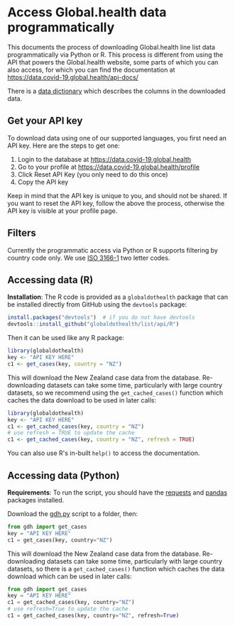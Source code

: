 # Access Global.health data programmatically

This documents the process of downloading Global.health line list data
programmatically via Python or R. This process is different from using the API
that powers the Global.health website, some parts of which you can also access,
for which you can find the documentation at
https://data.covid-19.global.health/api-docs/

There is a [data
dictionary](https://raw.githubusercontent.com/globaldothealth/list/main/data-serving/scripts/export-data/data_dictionary.txt)
which describes the columns in the downloaded data.

## Get your API key

To download data using one of our supported languages, you first need an API
key. Here are the steps to get one:

1. Login to the database at https://data.covid-19.global.health
1. Go to your profile at https://data.covid-19.global.health/profile
1. Click Reset API Key (you only need to do this once)
1. Copy the API key

Keep in mind that the API key is unique to you, and should not be shared. If
you want to reset the API key, follow the above the process, otherwise the API
key is visible at your profile page.

## Filters

Currently the programmatic access via Python or R supports filtering by country
code only. We use [ISO 3166-1](https://en.wikipedia.org/wiki/ISO_3166-1_alpha-2) two letter codes.

## Accessing data (R)

**Installation**: The R code is provided as a `globaldothealth` package that
can be installed directly from GitHub using the `devtools` package:

```R
install.packages("devtools")  # if you do not have devtools
devtools::install_github("globaldothealth/list/api/R")
```

Then it can be used like any R package:

```R
library(globaldothealth)
key <- "API KEY HERE"
c1 <- get_cases(key, country = "NZ")
```

This will download the New Zealand case data from the database. Re-downloading
datasets can take some time, particularly with large country datasets, so we
recommend using the `get_cached_cases()` function which caches the data
download to be used in later calls:

```R
library(globaldothealth)
key <- "API KEY HERE"
c1 <- get_cached_cases(key, country = "NZ")
# use refresh = TRUE to update the cache
c1 <- get_cached_cases(key, country = "NZ", refresh = TRUE)
```

You can also use R's in-built `help()` to access the documentation.

## Accessing data (Python)

**Requirements**: To run the script, you should have the [requests] and
[pandas] packages installed.

Download the [gdh.py](python/gdh.py) script to a folder, then:

```python
from gdh import get_cases
key = "API KEY HERE"
c1 = get_cases(key, country="NZ")
```

This will download the New Zealand case data from the database. Re-downloading
datasets can take some time, particularly with large country datasets, so there
is a `get_cached_cases()` function which caches the data download which can be
used in later calls:

```python
from gdh import get_cases
key = "API KEY HERE"
c1 = get_cached_cases(key, country="NZ")
# use refresh=True to update the cache
c1 = get_cached_cases(key, country="NZ", refresh=True)
```

[httr]: https://httr.r-lib.org/
[readr]: https://readr.tidyverse.org/
[pandas]: https://pandas.pydata.org/
[requests]: https://docs.python-requests.org/en/latest/
[tidyverse]: https://www.tidyverse.org/

